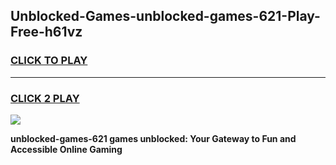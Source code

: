 
## Unblocked-Games-unblocked-games-621-Play-Free-h61vz
<h3>
<a href="https://premium76.site?title=unblocked-games-621&ref=15A">CLICK TO PLAY</a></h3>
<hr>

<h3>
<a href="https://premium76.site?title=unblocked-games-621&ref=15A">CLICK 2 PLAY</a>
  
</h3>

<a href="https://premium76.site?title=unblocked-games-621&ref=15A"><img src="https://clearcache.store/games.png"></a>


**unblocked-games-621 games unblocked: Your Gateway to Fun and Accessible Online Gaming**
